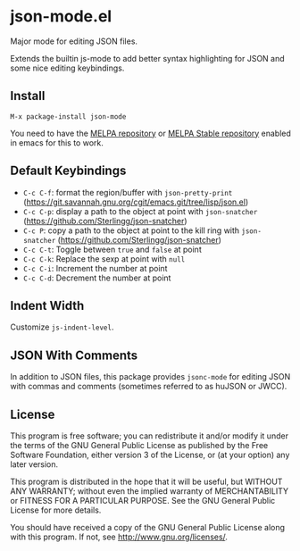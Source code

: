 json-mode.el
====

Major mode for editing JSON files.

Extends the builtin js-mode to add better syntax highlighting for JSON
and some nice editing keybindings.

Install
----

```
M-x package-install json-mode
```

You need to have the [MELPA repository](https://melpa.org/) or [MELPA Stable repository](https://stable.melpa.org/) enabled in emacs for this to work.

Default Keybindings
----

- `C-c C-f`: format the region/buffer with `json-pretty-print` (<https://git.savannah.gnu.org/cgit/emacs.git/tree/lisp/json.el>)
- `C-c C-p`: display a path to the object at point with `json-snatcher` (<https://github.com/Sterlingg/json-snatcher>)
- `C-c P`: copy a path to the object at point to the kill ring with `json-snatcher` (<https://github.com/Sterlingg/json-snatcher>)
- `C-c C-t`: Toggle between `true` and `false` at point
- `C-c C-k`: Replace the sexp at point with `null`
- `C-c C-i`: Increment the number at point
- `C-c C-d`: Decrement the number at point

Indent Width
----

Customize `js-indent-level`.

JSON With Comments
---

In addition to JSON files, this package provides `jsonc-mode` for editing JSON with commas and comments (sometimes referred to as huJSON or JWCC).

License
----

This program is free software; you can redistribute it and/or modify it under the terms of the GNU General Public License as published by the Free Software Foundation, either version 3 of the License, or (at your option) any later version.

This program is distributed in the hope that it will be useful, but WITHOUT ANY WARRANTY; without even the implied warranty of MERCHANTABILITY or FITNESS FOR A PARTICULAR PURPOSE. See the GNU General Public License for more details.

You should have received a copy of the GNU General Public License along with this program. If not, see <http://www.gnu.org/licenses/>.
